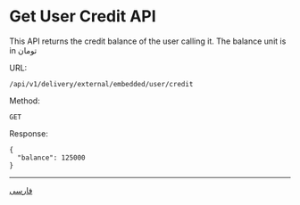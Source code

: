 # Get User Credit API

This API returns the credit balance of the user calling it.
The balance unit is in تومان

URL:

```
/api/v1/delivery/external/embedded/user/credit
```

Method:

```
GET
```

Response:

```json5
{
  "balance": 125000
}
```

---

[فارسی](./README_fa.md)
